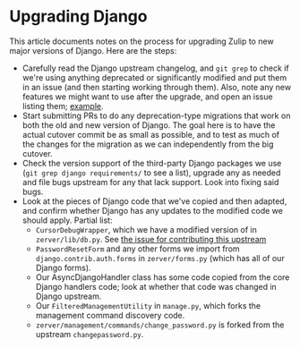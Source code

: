 # Upgrading Django

This article documents notes on the process for upgrading Zulip to
new major versions of Django.  Here are the steps:

- Carefully read the Django upstream changelog, and `git grep` to
  check if we're using anything deprecated or significantly modified
  and put them in an issue (and then starting working through them).
  Also, note any new features we might want to use after the upgrade,
  and open an issue listing them;
  [example](https://github.com/zulip/zulip/issues/2564).
- Start submitting PRs to do any deprecation-type migrations that work
  on both the old and new version of Django.  The goal here is to have
  the actual cutover commit be as small as possible, and to test as
  much of the changes for the migration as we can independently from
  the big cutover.
- Check the version support of the third-party Django packages we use
  (`git grep django requirements/` to see a list), upgrade any as
  needed and file bugs upstream for any that lack support.  Look into
  fixing said bugs.
- Look at the pieces of Django code that we've copied and then
  adapted, and confirm whether Django has any updates to the modified
  code we should apply.  Partial list:
  - `CursorDebugWrapper`, which we have a modified version of in
    `zerver/lib/db.py`.  See
    [the issue for contributing this upstream](https://github.com/zulip/zulip/issues/974)
  - `PasswordResetForm` and any other forms we import from
    `django.contrib.auth.forms` in `zerver/forms.py` (which has all of
    our Django forms).
  - Our AsyncDjangoHandler class has some code copied from the core
    Django handlers code; look at whether that code was changed in
    Django upstream.
  - Our `FilteredManagementUtility` in `manage.py`, which forks the
    management command discovery code.
  - `zerver/management/commands/change_password.py` is forked from the
    upstream `changepassword.py`.
